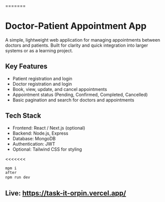 
=======
# Doctor-Patient Appointment App

A simple, lightweight web application for managing appointments between doctors and patients. Built for clarity and quick integration into larger systems or as a learning project.

## Key Features

* Patient registration and login
* Doctor registration and login
* Book, view, update, and cancel appointments
* Appointment status (Pending, Confirmed, Completed, Cancelled)
* Basic pagination and search for doctors and appointments

## Tech Stack

* Frontend: React / Next.js (optional)
* Backend: Node.js, Express
* Database: MongoDB
* Authentication: JWT
* Optional: Tailwind CSS for styling




<<<<<<<
```bash
mpm i
after 
npm run dev
```
## Live: https://task-it-orpin.vercel.app/


